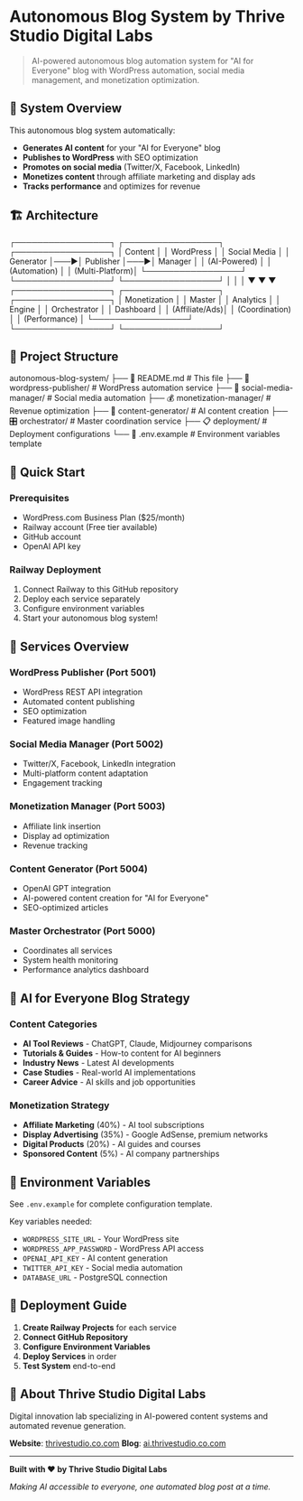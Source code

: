 # Autonomous Blog System by Thrive Studio Digital Labs

> AI-powered autonomous blog automation system for "AI for Everyone" blog with WordPress automation, social media management, and monetization optimization.

## 🚀 System Overview

This autonomous blog system automatically:
- **Generates AI content** for your "AI for Everyone" blog
- **Publishes to WordPress** with SEO optimization
- **Promotes on social media** (Twitter/X, Facebook, LinkedIn)
- **Monetizes content** through affiliate marketing and display ads
- **Tracks performance** and optimizes for revenue

## 🏗️ Architecture

┌─────────────────┐    ┌─────────────────┐    ┌─────────────────┐
│  Content        │    │  WordPress      │    │  Social Media   │
│  Generator      │───▶│  Publisher      │───▶│  Manager        │
│  (AI-Powered)   │    │  (Automation)   │    │  (Multi-Platform)│
└─────────────────┘    └─────────────────┘    └─────────────────┘
│                       │                       │
▼                       ▼                       ▼
┌─────────────────┐    ┌─────────────────┐    ┌─────────────────┐
│  Monetization   │    │  Master         │    │  Analytics      │
│  Engine         │    │  Orchestrator   │    │  Dashboard      │
│  (Affiliate/Ads)│    │  (Coordination) │    │  (Performance)  │
└─────────────────┘    └─────────────────┘    └─────────────────┘

## 📁 Project Structure

autonomous-blog-system/
├── 📖 README.md                    # This file
├── 🔧 wordpress-publisher/         # WordPress automation service
├── 📱 social-media-manager/        # Social media automation
├── 💰 monetization-manager/        # Revenue optimization
├── 🤖 content-generator/           # AI content creation
├── 🎛️ orchestrator/               # Master coordination service
├── 📋 deployment/                  # Deployment configurations
└── 🔐 .env.example                 # Environment variables template

## 🚀 Quick Start

### Prerequisites
- WordPress.com Business Plan ($25/month)
- Railway account (Free tier available)
- GitHub account
- OpenAI API key

### Railway Deployment
1. Connect Railway to this GitHub repository
2. Deploy each service separately
3. Configure environment variables
4. Start your autonomous blog system!

## 🔧 Services Overview

### WordPress Publisher (Port 5001)
- WordPress REST API integration
- Automated content publishing
- SEO optimization
- Featured image handling

### Social Media Manager (Port 5002)  
- Twitter/X, Facebook, LinkedIn integration
- Multi-platform content adaptation
- Engagement tracking

### Monetization Manager (Port 5003)
- Affiliate link insertion
- Display ad optimization
- Revenue tracking

### Content Generator (Port 5004)
- OpenAI GPT integration
- AI-powered content creation for "AI for Everyone"
- SEO-optimized articles

### Master Orchestrator (Port 5000)
- Coordinates all services
- System health monitoring
- Performance analytics dashboard

## 🎯 AI for Everyone Blog Strategy

### Content Categories
- **AI Tool Reviews** - ChatGPT, Claude, Midjourney comparisons
- **Tutorials & Guides** - How-to content for AI beginners
- **Industry News** - Latest AI developments
- **Case Studies** - Real-world AI implementations
- **Career Advice** - AI skills and job opportunities

### Monetization Strategy
- **Affiliate Marketing** (40%) - AI tool subscriptions
- **Display Advertising** (35%) - Google AdSense, premium networks
- **Digital Products** (20%) - AI guides and courses
- **Sponsored Content** (5%) - AI company partnerships

## 🔐 Environment Variables

See `.env.example` for complete configuration template.

Key variables needed:
- `WORDPRESS_SITE_URL` - Your WordPress site
- `WORDPRESS_APP_PASSWORD` - WordPress API access
- `OPENAI_API_KEY` - AI content generation
- `TWITTER_API_KEY` - Social media automation
- `DATABASE_URL` - PostgreSQL connection

## 🚀 Deployment Guide

1. **Create Railway Projects** for each service
2. **Connect GitHub Repository** 
3. **Configure Environment Variables**
4. **Deploy Services** in order
5. **Test System** end-to-end

## 🏢 About Thrive Studio Digital Labs

Digital innovation lab specializing in AI-powered content systems and automated revenue generation.

**Website**: [thrivestudio.co.com](https://thrivestudio.co.com )
**Blog**: [ai.thrivestudio.co.com](https://ai.thrivestudio.co.com )

---

**Built with ❤️ by Thrive Studio Digital Labs**

*Making AI accessible to everyone, one automated blog post at a time.*
